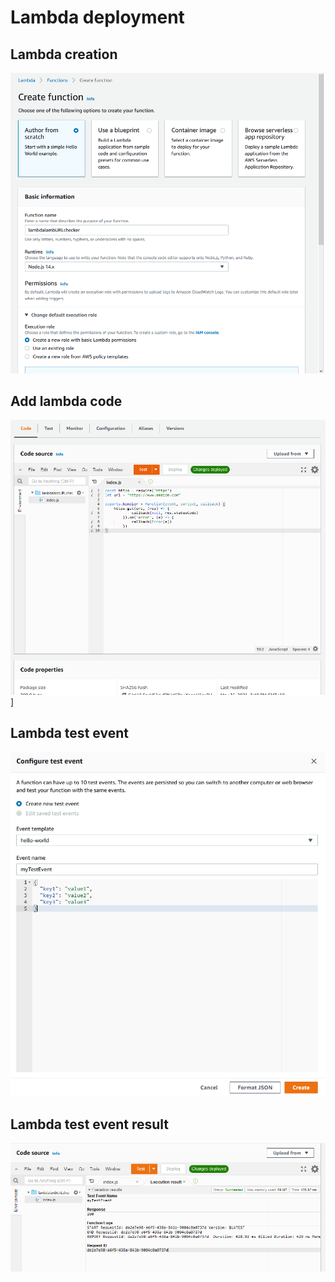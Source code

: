 # Lambda deployment

## Lambda creation

![Create lambda](./lambdalab.PNG)

## Add lambda code

![Add code to lambda](./lambdalabcode.PNG)]

## Lambda test event

![Add test event](./lambdalabtestevent.PNG)

## Lambda test event result

![Test event result](./lambdalabtesteventresult.PNG)